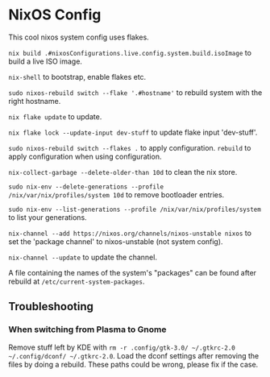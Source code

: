 # NixOS Config
This cool nixos system config uses flakes.

`nix build .#nixosConfigurations.live.config.system.build.isoImage` to
build a live ISO image.

`nix-shell` to bootstrap, enable flakes etc.

`sudo nixos-rebuild switch --flake '.#hostname'` to rebuild system with the right hostname.

`nix flake update` to update.

`nix flake lock --update-input dev-stuff` to update flake input 'dev-stuff'.

`sudo nixos-rebuild switch --flakes .` to apply configuration.
`rebuild` to apply configuration when using configuration.

`nix-collect-garbage --delete-older-than 10d` to clean the nix store.

`sudo nix-env --delete-generations --profile /nix/var/nix/profiles/system 10d`
to remove bootloader entries.

`sudo nix-env --list-generations --profile /nix/var/nix/profiles/system` to
list your generations.

`nix-channel --add https://nixos.org/channels/nixos-unstable nixos` to
set the 'package channel' to nixos-unstable (not system config).

`nix-channel --update` to update the channel.

A file containing the names of the system's "packages" can be found after
rebuild at `/etc/current-system-packages`.


## Troubleshooting
### When switching from Plasma to Gnome
Remove stuff left by KDE with `rm -r .config/gtk-3.0/ ~/.gtkrc-2.0 ~/.config/dconf/ ~/.gtkrc-2.0`.
Load the dconf settings after removing the files by doing a rebuild.
These paths could be wrong, please fix if the case.

